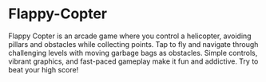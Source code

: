 # Flappy-Copter
Flappy Copter is an arcade game where you control a helicopter, avoiding pillars and obstacles while collecting points. Tap to fly and navigate through challenging levels with moving garbage bags as obstacles. Simple controls, vibrant graphics, and fast-paced gameplay make it fun and addictive. Try to beat your high score!

